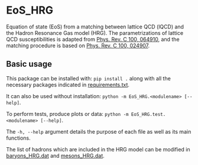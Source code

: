 # EoS_HRG

Equation of state (EoS) from a matching between lattice QCD (lQCD) and the Hadron Resonance Gas model (HRG). The parametrizations of lattice QCD susceptibilities is adapted from [Phys. Rev. C 100, 064910](https://journals.aps.org/prc/abstract/10.1103/PhysRevC.100.064910), and the matching procedure is based on [Phys. Rev. C 100, 024907](https://journals.aps.org/prc/abstract/10.1103/PhysRevC.100.024907).

## Basic usage

This package can be installed with: ``pip install .`` along with all the necessary packages indicated in [requirements.txt](requirements.txt). 

It can also be used without installation: ``python -m EoS_HRG.<modulename> [--help]``. 

To perform tests, produce plots or data: ``python -m EoS_HRG.test.<modulename> [--help]``.

The ``-h, --help`` argument details the purpose of each file as well as its main functions.

The list of hadrons which are included in the HRG model can be modified in [baryons_HRG.dat](EoS_HRG/baryons_HRG.dat) and [mesons_HRG.dat](EoS_HRG/mesons_HRG.dat).